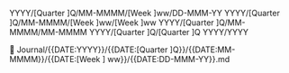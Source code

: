 YYYY/[Quarter ]Q/MM-MMMM/[Week ]ww/DD-MMM-YY
YYYY/[Quarter ]Q/MM-MMMM/[Week ]ww/[Week ]ww
YYYY/[Quarter ]Q/MM-MMMM/MM-MMMM
YYYY/[Quarter ]Q/[Quarter ]Q
YYYY/YYYY

🌱 Journal/{{DATE:YYYY}}/{{DATE:[Quarter ]Q}}/{{DATE:MM-MMMM}}/{{DATE:[Week ] ww}}/{{DATE:DD-MMM-YY}}.md